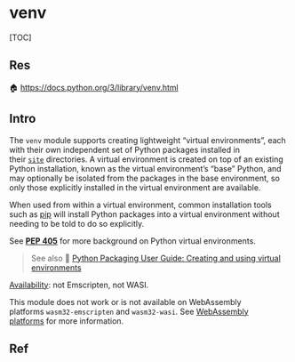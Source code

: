 # venv

[TOC]



## Res
🏠 https://docs.python.org/3/library/venv.html




## Intro
The `venv` module supports creating lightweight “virtual environments”, each with their own independent set of Python packages installed in their [`site`](https://docs.python.org/3/library/site.html#module-site "site: Module responsible for site-specific configuration.") directories. A virtual environment is created on top of an existing Python installation, known as the virtual environment’s “base” Python, and may optionally be isolated from the packages in the base environment, so only those explicitly installed in the virtual environment are available.

When used from within a virtual environment, common installation tools such as [pip](https://pypi.org/project/pip/) will install Python packages into a virtual environment without needing to be told to do so explicitly.

See [**PEP 405**](https://peps.python.org/pep-0405/) for more background on Python virtual environments.

> See also
> 🔗 [Python Packaging User Guide: Creating and using virtual environments](https://packaging.python.org/guides/installing-using-pip-and-virtual-environments/#creating-a-virtual-environment)

[Availability](https://docs.python.org/3/library/intro.html#availability): not Emscripten, not WASI.

This module does not work or is not available on WebAssembly platforms `wasm32-emscripten` and `wasm32-wasi`. See [WebAssembly platforms](https://docs.python.org/3/library/intro.html#wasm-availability) for more information.




## Ref
[venv ｜ 廖雪峰的官方网站]: https://www.liaoxuefeng.com/wiki/1016959663602400/1019273143120480




